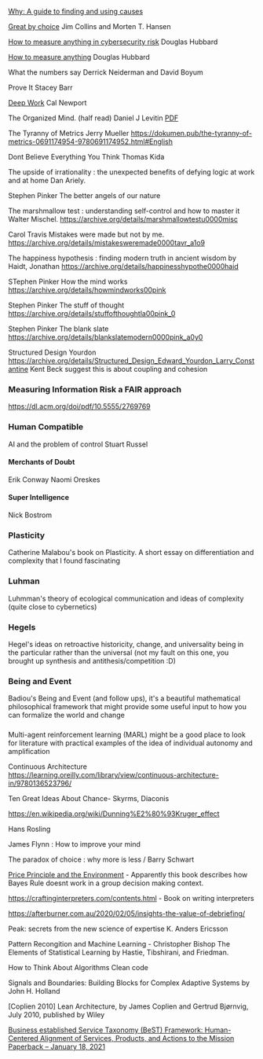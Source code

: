 
[Why: A guide to finding and using causes](http://ndl.ethernet.edu.et/bitstream/123456789/17879/1/491.pdf)


[Great by choice](./pdf/2024-01-02-GreatByChoice.pdf)
Jim Collins and Morten T. Hansen

[How to measure anything in cybersecurity risk](./pdf/202-12-27-HowToMeasureAnythingInCyberSecurity.pdf)
Douglas Hubbard

[How to measure anything](./pdf/2023-12-27-HowToMeasureAnythingEd2DouglasWHubbard.pdf)
Douglas Hubbard

What the numbers say
Derrick Neiderman and David Boyum

Prove It
Stacey Barr

[Deep Work](./pdf/2023-12-27-DeepWork.pdf)
Cal Newport

The Organized Mind. (half read)
Daniel J Levitin
[PDF](./pdf/2023-12-27-TheOrganizedMind.pdf)


The Tyranny of Metrics
Jerry Mueller
https://dokumen.pub/the-tyranny-of-metrics-0691174954-9780691174952.html#English


Dont Believe Everything You Think
Thomas Kida

The upside of irrationality : the unexpected benefits of defying logic at work and at home 
Dan Ariely.

Stephen Pinker
The better angels of our nature

The marshmallow test : understanding self-control and how to master it 
Walter Mischel.
https://archive.org/details/marshmallowtestu0000misc


Carol Travis
Mistakes were made but not by me.
https://archive.org/details/mistakesweremade0000tavr_a1o9


The happiness hypothesis : finding modern truth in ancient wisdom
by Haidt, Jonathan
https://archive.org/details/happinesshypothe0000haid

STephen Pinker
How the mind works
https://archive.org/details/howmindworks00pink

Stephen Pinker
The stuff of thought
https://archive.org/details/stuffofthoughtla00pink_0


Stephen Pinker
The blank slate
https://archive.org/details/blankslatemodern0000pink_a0y0


Structured Design
Yourdon
https://archive.org/details/Structured_Design_Edward_Yourdon_Larry_Constantine
Kent Beck suggest this is about coupling and cohesion


### Measuring Information Risk a FAIR approach
https://dl.acm.org/doi/pdf/10.5555/2769769



### Human Compatible
AI and the problem of control
Stuart Russel

#### Merchants of Doubt
Erik Conway Naomi Oreskes

#### Super Intelligence
Nick Bostrom

### Plasticity

Catherine Malabou's book on Plasticity. A short essay on differentiation and complexity that I found fascinating

### Luhman
Luhmman's theory of ecological communication and ideas of complexity (quite close to cybernetics)

### Hegels
Hegel's ideas on retroactive historicity, change, and universality being in the particular rather than the universal (not my fault on this one, you brought up synthesis and antithesis/competition :D)

### Being and Event
Badiou's Being and Event (and follow ups), it's a beautiful mathematical philosophical framework that might provide some useful input to how you can formalize the world and change

### 
Multi-agent reinforcement learning (MARL) might be a good place to look for literature with practical examples of the idea of individual autonomy and amplification




Continuous Architecture
https://learning.oreilly.com/library/view/continuous-architecture-in/9780136523796/



Ten Great Ideas About Chance- 
Skyrms, Diaconis


https://en.wikipedia.org/wiki/Dunning%E2%80%93Kruger_effect

Hans Rosling

James Flynn :  How to improve your mind

The paradox of choice : why more is less / Barry Schwart


[Price Principle and the Environment](https://www.cambridge.org/core/books/price-principle-and-the-environment/2F1860B9DF74E3D1A90A858AFB81F09E) - Apparently this book describes how Bayes Rule doesnt work in a group decision making context.


https://craftinginterpreters.com/contents.html - Book on writing interpreters


https://afterburner.com.au/2020/02/05/insights-the-value-of-debriefing/

Peak:   secrets from the new science of expertise
 K. Anders Ericsson

Pattern Recongition and Machine Learning - Christopher Bishop
The Elements of Statistical Learning by Hastie, Tibshirani, and Friedman.

 
How to Think About Algorithms
Clean code


Signals and Boundaries: Building Blocks for Complex Adaptive Systems
by John H. Holland


[Coplien 2010] Lean Architecture, by James Coplien and Gertrud Bjørnvig, July 2010, published by Wiley


[Business established Service Taxonomy (BeST) Framework: Human-Centered Alignment of Services, Products, and Actions to the Mission Paperback – January 18, 2021](https://www.amazon.com/Business-established-Service-Taxonomy-Framework/dp/B08T79MW8M)
